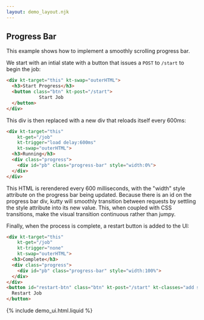 ```yaml
---
layout: demo_layout.njk
---
```

        
## Progress Bar

This example shows how to implement a smoothly scrolling progress bar.

We start with an intial state with a button that issues a `POST` to `/start` to begin the job:

```html
<div kt-target="this" kt-swap="outerHTML">
  <h3>Start Progress</h3>
  <button class="btn" kt-post="/start">
            Start Job
  </button>
</div>
```

This div is then replaced with a new div that reloads itself every 600ms:

```html
<div kt-target="this"
    kt-get="/job" 
    kt-trigger="load delay:600ms" 
    kt-swap="outerHTML">
  <h3>Running</h3>
  <div class="progress">
    <div id="pb" class="progress-bar" style="width:0%">
  </div>
</div>
```
This HTML is rerendered every 600 milliseconds, with the "width" style attribute on the progress bar being updated.
Because there is an id on the progress bar div, kutty will smoothly transition between requests by settling the
style attribute into its new value.  This, when coupled with CSS transitions, make the visual transition continuous
rather than jumpy.

Finally, when the process is complete, a restart button is added to the UI:

```html
<div kt-target="this"
    kt-get="/job" 
    kt-trigger="none" 
    kt-swap="outerHTML">
  <h3>Complete</h3>
  <div class="progress">
    <div id="pb" class="progress-bar" style="width:100%">
  </div>
</div>
<button id="restart-btn" class="btn" kt-post="/start" kt-classes="add show:600ms">
  Restart Job
</button> 
```

{% include demo_ui.html.liquid %}

<style>
.progress {
    height: 20px;
    margin-bottom: 20px;
    overflow: hidden;
    background-color: #f5f5f5;
    border-radius: 4px;
    box-shadow: inset 0 1px 2px rgba(0,0,0,.1);
}
.progress-bar {
    float: left;
    width: 0%;
    height: 100%;
    font-size: 12px;
    line-height: 20px;
    color: #fff;
    text-align: center;
    background-color: #337ab7;
    -webkit-box-shadow: inset 0 -1px 0 rgba(0,0,0,.15);
    box-shadow: inset 0 -1px 0 rgba(0,0,0,.15);
    -webkit-transition: width .6s ease;
    -o-transition: width .6s ease;
    transition: width .6s ease;
}
#restart-btn {
  opacity:0;
}
#restart-btn.show {
  opacity:1;
  transition: opacity 100ms ease-in;
}
</style>
<script>

    //=========================================================================
    // Fake Server Side Code
    //=========================================================================

    // routes
    init("/demo", function(request, params){
      return startButton("Start Progress");
    });
    
    onPost("/start", function(request, params){
        var job = jobManager.start();
        return jobStatusTemplate(job);
    });
    
    onGet("/job", function(request, params){
        var job = jobManager.currentProcess();
        return jobStatusTemplate(job);
    });
    
    // templates
    function startButton(message) {
      return `<div kt-target="this" kt-swap="outerHTML">
  <h3>${message}</h3>
  <button class="btn" kt-post="/start">
            Start Job
  </button>
</div>`;
    }
    
    function jobStatusTemplate(job) {
        return `<div kt-target="this"
    kt-get="/job" 
    kt-trigger="${job.complete ? 'none' : 'load delay:600ms'}" 
    kt-swap="outerHTML">
  <h3>${job.complete ? "Complete" : "Running"}</h3>
  <div class="progress">
    <div id="pb" class="progress-bar" style="width:${job.percentComplete}%">
  </div>
</div>
${restartButton(job)}`;
    }

    function restartButton(job) {
      if(job.complete){
        return `<button id="restart-btn" class="btn" kt-post="/start" kt-classes="add show:600ms">
  Restart Job
</button>`
      } else {
        return "";
      }
    }

    var jobManager = (function(){
      var currentProcess = null;
      return {
        start : function() {
          currentProcess = {
            complete : false,
            percentComplete : 0
          }
          return currentProcess;
        },
        currentProcess : function() {
          currentProcess.percentComplete += Math.min(100, Math.floor(33 * Math.random()));  // simulate progress
          currentProcess.complete = currentProcess.percentComplete >= 100;
          return currentProcess;
        }
      }
    })();
</script>
